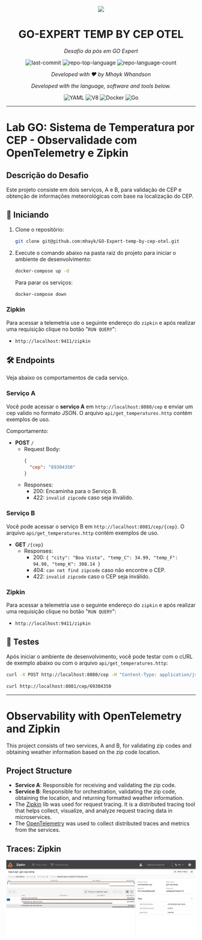 <p align="center">
  <img src="https://cdn-icons-png.flaticon.com/512/6218/6218295.png" width="100" />
</p>
<p align="center">
    <h1 align="center">GO-EXPERT TEMP BY CEP OTEL</h1>
</p>
<p align="center">
    <em>Desafio da pós em GO Expert</em>
</p>
<p align="center">
	<img src="https://img.shields.io/github/last-commit/mhayk/GO-Expert-rate-limiter?style=flat&logo=git&logoColor=white&color=0080ff" alt="last-commit">
	<img src="https://img.shields.io/github/languages/top/mhayk/GO-Expert-rate-limiter?style=flat&color=0080ff" alt="repo-top-language">
	<img src="https://img.shields.io/github/languages/count/mhayk/GO-Expert-rate-limiter?style=flat&color=0080ff" alt="repo-language-count">
<p>
<p align="center">
    <em>Developed with ❤️ by Mhayk Whandson</em>
</p>
<p align="center">
		<em>Developed with the language, software and tools below.</em>
</p>
<p align="center">
	<img src="https://img.shields.io/badge/YAML-CB171E.svg?style=flat&logo=YAML&logoColor=white" alt="YAML">
	<img src="https://img.shields.io/badge/V8-4B8BF5.svg?style=flat&logo=V8&logoColor=white" alt="V8">
	<img src="https://img.shields.io/badge/Docker-2496ED.svg?style=flat&logo=Docker&logoColor=white" alt="Docker">
	<img src="https://img.shields.io/badge/Go-00ADD8.svg?style=flat&logo=Go&logoColor=white" alt="Go">
</p>
<hr>


# Lab GO: Sistema de Temperatura por CEP - Observalidade com OpenTelemetry e Zipkin

## Descrição do Desafio
Este projeto consiste em dois serviços, A e B, para validação de CEP e obtenção de informações meteorológicas com base na localização do CEP.

## 🚀 Iniciando

1. Clone o repositório:
    ```sh
    git clone git@github.com:mhayk/GO-Expert-temp-by-cep-otel.git
    ```

2. Execute o comando abaixo na pasta raiz do projeto para iniciar o ambiente de desenvolvimento:
    ```sh
    docker-compose up -d
    ```

   Para parar os serviços:
    ```sh
    docker-compose down
    ```

### Zipkin

Para acessar a telemetria use o seguinte endereço do `zipkin` e após realizar uma requisição clique no
botão "`RUN QUERY`":

- `http://localhost:9411/zipkin`

## 🛠️ Endpoints

Veja abaixo os comportamentos de cada serviço.

### Serviço A

Você pode acessar o **serviço A** em `http://localhost:8080/cep` e enviar um cep valido no formato JSON. O
arquivo `api/get_temperatures.http` contém exemplos de uso.

Comportamento:

- **POST** `/`
    - Request Body:
      ```json
      {
        "cep": "69304350"
      }
      ```
    - Responses:
        - 200: Encaminha para o Serviço B.
        - 422: `invalid zipcode` caso seja inválido.

### Serviço B

Você pode acessar o serviço B em `http://localhost:8081/cep/{cep}`. O arquivo `api/get_temperatures.http` contém exemplos de
uso.

- **GET** `/{cep}`
    - Responses:
        - 200: `{ "city": "Boa Vista", "temp_C": 34.99, "temp_F": 94.98, "temp_K": 308.14 }`
        - 404: `can not find zipcode` caso não encontre o CEP.
        - 422: `invalid zipcode` caso o CEP seja inválido.

### Zipkin

Para acessar a telemetria use o seguinte endereço do `zipkin` e após realizar uma requisição clique no
botão "`RUN QUERY`":

- `http://localhost:9411/zipkin`

## 🧪 Testes

Após iniciar o ambiente de desenvolvimento, você pode testar com o cURL de exemplo abaixo ou com o
arquivo `api/get_temperatures.http`:

```sh
curl -X POST http://localhost:8080/cep -H "Content-Type: application/json" -d '{"cep": "69304350"}'
```

```sh
curl http://localhost:8081/cep/69304350
```

---

# Observability with OpenTelemetry and Zipkin

This project consists of two services, A and B, for validating zip codes and obtaining weather information based on the
zip code location.

## Project Structure

- **Service A**: Responsible for receiving and validating the zip code.
- **Service B**: Responsible for orchestration, validating the zip code, obtaining the location, and returning formatted
  weather information.
- The [Zipkin](https://zipkin.io/) lib was used for request tracing. It is a distributed tracing tool that helps
  collect, visualize, and analyze request tracing data in microservices.
- The [OpenTelemetry](https://opentelemetry.io/) was used to collect distributed traces and metrics from the services.

## Traces: Zipkin
![zipkin-traces](assets/2024-09-21.png)